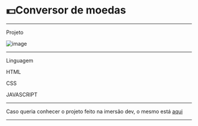 #    💵Conversor de moedas

*********************************************************************************************************************
Projeto

![image](https://user-images.githubusercontent.com/72118415/165213599-e47a4873-c594-4a82-bc92-1bbd69633fc2.png)


*********************************************************************************************************************
Linguagem


HTML


CSS

JAVASCRIPT

*********************************************************************************************************************

Caso queria conhecer o projeto feito na imersão dev, o mesmo está [aqui]()
*********************************************************************************************************************

